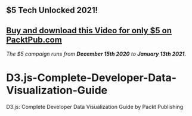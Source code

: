 ## $5 Tech Unlocked 2021!
[Buy and download this Video for only $5 on PacktPub.com](https://www.packtpub.com/product/d3-js-complete-developer-data-visualization-guide-video/9781800565692)
-----
*The $5 campaign         runs from __December 15th 2020__ to __January 13th 2021.__*

# D3.js-Complete-Developer-Data-Visualization-Guide
D3.js: Complete Developer Data Visualization Guide by Packt Publishing
